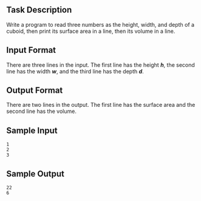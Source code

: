 ## Task Description ##

Write a program to read three numbers as the height, width, and depth of a cuboid, then print its surface area in a line, then its volume in a line.

## Input Format ##

There are three lines in the input. The first line has the height ___h___, the second line has the width ___w___, and the third line has the depth ___d___.

## Output Format ##

There are two lines in the output. The first line has the surface area and the second line has the volume.

## Sample Input ##
```
1
2
3
```

## Sample Output ##
```
22
6
```